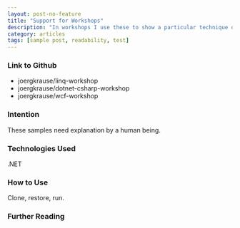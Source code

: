```yaml
---
layout: post-no-feature
title: "Support for Workshops"
description: "In workshops I use these to show a particular technique outside the context of a real app."
category: articles
tags: [sample post, readability, test]
---
```


### Link to Github

* joergkrause/linq-workshop
* joergkrause/dotnet-csharp-workshop
* joergkrause/wcf-workshop

### Intention

These samples need explanation by a human being. 

### Technologies Used

.NET

### How to Use

Clone, restore, run.

### Further Reading